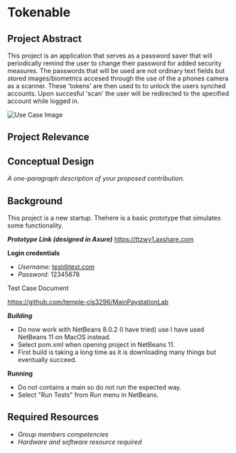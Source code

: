 # Tokenable

## Project Abstract
This project is an application that serves as a password saver that will periodically remind the user to change their password for added security measures. The passwords that will be used are not ordinary text fields but stored images/biometrics accesed through the use of the a phones camera as a scanner. These 'tokens' are then used to to unlock the users synched accounts. Upon succesful 'scan' the user will be redirected to the specified account while logged in. 

![Use Case Image]()

## Project Relevance


## Conceptual Design
_A one-paragraph description of your proposed contribution._

## Background
This project is a new startup. Thehere is a basic prototype that simulates some functionality.

***Prototype Link (designed in Axure)***
<https://ttzwy1.axshare.com>

**Login credentials**
- *Username:* test@test.com
- *Password:* 12345678

Test Case Document


<https://github.com/temple-cis3296/MainPaystationLab>

***Building***
- Do now work with NetBeans 8.0.2 (I have tried) use I have used NetBeans 11 on MacOS instead. 
- Select pom.xml when opening project in NetBeans 11. 
- First build is taking a long time as it is downloading many things but eventually succeed.

**Running**
- Do not contains a main so do not run the expected way. 
- Select "Run Tests" from Run menu in NetBeans. 

## Required Resources
- _Group members competencies_
- _Hardware and software resource required_

